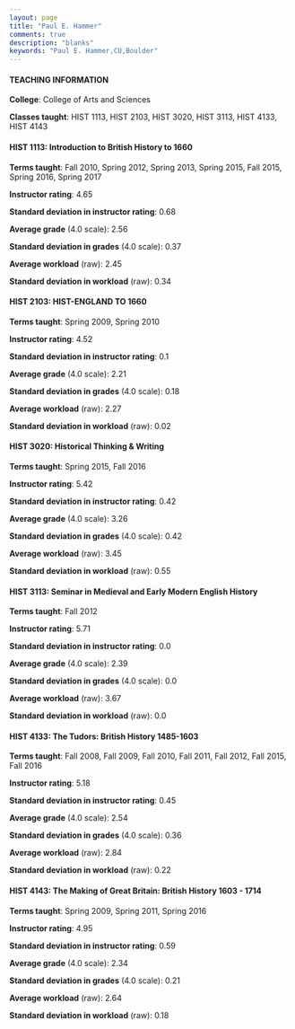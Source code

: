 ```yaml
---
layout: page
title: "Paul E. Hammer" 
comments: true
description: "blanks"
keywords: "Paul E. Hammer,CU,Boulder"
---
```

<head>
<script src="https://ajax.googleapis.com/ajax/libs/jquery/2.1.3/jquery.min.js"></script>
<script src="https://dl.dropboxusercontent.com/s/pc42nxpaw1ea4o9/highcharts.js?dl=0"></script>
<!-- <script src="../assets/js/highcharts.js"></script> -->
<style type="text/css">@font-face {
	font-family: "Bebas Neue";
	src: url(https://www.filehosting.org/file/details/544349/BebasNeue Regular.otf) format("opentype");
	}
	h1.Bebas { 
		font-family: "Bebas Neue", Verdana, Tahoma;
	}
</style>
</head>
	   
#### TEACHING INFORMATION

**College**: College of Arts and Sciences

**Classes taught**: HIST 1113, HIST 2103, HIST 3020, HIST 3113, HIST 4133, HIST 4143

#### HIST 1113: Introduction to British History to 1660

**Terms taught**: Fall 2010, Spring 2012, Spring 2013, Spring 2015, Fall 2015, Spring 2016, Spring 2017

**Instructor rating**: 4.65

**Standard deviation in instructor rating**: 0.68

**Average grade** (4.0 scale): 2.56

**Standard deviation in grades** (4.0 scale): 0.37

**Average workload** (raw): 2.45

**Standard deviation in workload** (raw): 0.34

#### HIST 2103: HIST-ENGLAND TO 1660

**Terms taught**: Spring 2009, Spring 2010

**Instructor rating**: 4.52

**Standard deviation in instructor rating**: 0.1

**Average grade** (4.0 scale): 2.21

**Standard deviation in grades** (4.0 scale): 0.18

**Average workload** (raw): 2.27

**Standard deviation in workload** (raw): 0.02

#### HIST 3020: Historical Thinking & Writing

**Terms taught**: Spring 2015, Fall 2016

**Instructor rating**: 5.42

**Standard deviation in instructor rating**: 0.42

**Average grade** (4.0 scale): 3.26

**Standard deviation in grades** (4.0 scale): 0.42

**Average workload** (raw): 3.45

**Standard deviation in workload** (raw): 0.55

#### HIST 3113: Seminar in Medieval and Early Modern English History

**Terms taught**: Fall 2012

**Instructor rating**: 5.71

**Standard deviation in instructor rating**: 0.0

**Average grade** (4.0 scale): 2.39

**Standard deviation in grades** (4.0 scale): 0.0

**Average workload** (raw): 3.67

**Standard deviation in workload** (raw): 0.0

#### HIST 4133: The Tudors: British History 1485-1603

**Terms taught**: Fall 2008, Fall 2009, Fall 2010, Fall 2011, Fall 2012, Fall 2015, Fall 2016

**Instructor rating**: 5.18

**Standard deviation in instructor rating**: 0.45

**Average grade** (4.0 scale): 2.54

**Standard deviation in grades** (4.0 scale): 0.36

**Average workload** (raw): 2.84

**Standard deviation in workload** (raw): 0.22

#### HIST 4143: The Making of Great Britain: British History 1603 - 1714

**Terms taught**: Spring 2009, Spring 2011, Spring 2016

**Instructor rating**: 4.95

**Standard deviation in instructor rating**: 0.59

**Average grade** (4.0 scale): 2.34

**Standard deviation in grades** (4.0 scale): 0.21

**Average workload** (raw): 2.64

**Standard deviation in workload** (raw): 0.18

